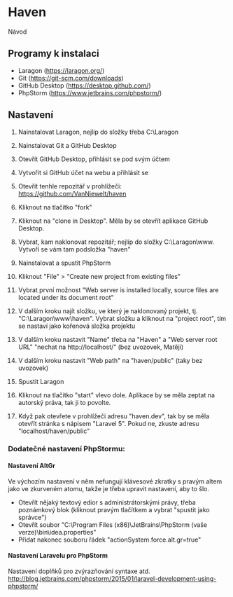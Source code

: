 # Haven
Návod

## Programy k instalaci

* Laragon (https://laragon.org/)
* Git (https://git-scm.com/downloads)
* GitHub Desktop (https://desktop.github.com/)
* PhpStorm (https://www.jetbrains.com/phpstorm/)

## Nastavení


1. Nainstalovat Laragon, nejlíp do složky třeba C:\Laragon
1. Nainstalovat Git a GitHub Desktop
1. Otevřít GitHub Desktop, přihlásit se pod svým účtem
1. Vytvořit si GitHub účet na webu a přihlásit se
1. Otevřít tenhle repozitář v prohlížeči: https://github.com/VanNiewelt/haven
1. Kliknout na tlačítko "fork"
1. Kliknout na "clone in Desktop". Měla by se otevřít aplikace GitHub Desktop.
1. Vybrat, kam naklonovat repozitář; nejlíp do složky C:\Laragon\www. Vytvoří se vám tam podsložka "haven"


1. Nainstalovat a spustit PhpStorm
1. Kliknout "File" > "Create new project from existing files"
1. Vybrat první možnost "Web server is installed locally, source files are located under its document root"
1. V dalším kroku najít složku, ve který je naklonovaný projekt, tj. "C:\Laragon\www\haven". Vybrat složku a kliknout na "project root", tím se nastaví jako kořenová složka projektu
1. V dalším kroku nastavit "Name" třeba na "Haven" a "Web server root URL" "nechat na http://localhost/" (bez uvozovek, Matěji)
1. V dalším kroku nastavit "Web path" na "haven/public" (taky bez uvozovek)


1. Spustit Laragon
1. Kliknout na tlačítko "start" vlevo dole. Aplikace by se měla zeptat na autorský práva, tak jí to povolte.
1. Když pak otevřete v prohlížeči adresu "haven.dev", tak by se měla otevřít stránka s nápisem "Laravel 5". Pokud ne, zkuste adresu "localhost/haven/public"

### Dodatečné nastavení PhpStormu:

#### Nastavení AltGr
Ve výchozím nastavení v něm nefungují klávesové zkratky s pravým altem jako ve zkurveném atomu, takže je třeba upravit nastavení, aby to šlo.

- Otevřít nějaký textový edior s administrátorskými právy, třeba poznámkový blok (kliknout pravým tlačítkem a vybrat "spustit jako správce")
- Otevřít soubor "C:\Program Files (x86)\JetBrains\PhpStorm (vaše verze)\bin\idea.properties"
- Přidat nakonec souboru řádek "actionSystem.force.alt.gr=true"

#### Nastavení Laravelu pro PhpStorm
Nastavení doplňků pro zvýrazňování syntaxe atd.
http://blog.jetbrains.com/phpstorm/2015/01/laravel-development-using-phpstorm/

